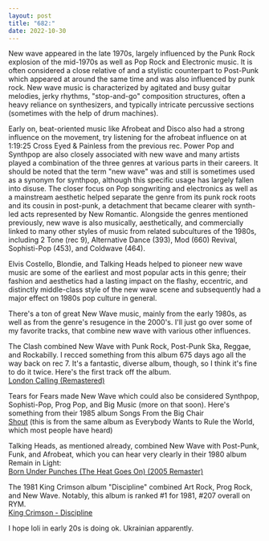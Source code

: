 ```yaml
---
layout: post
title: "682:"
date: 2022-10-30
---
```


New wave appeared in the late 1970s, largely influenced by the Punk Rock explosion of the mid-1970s as well as Pop Rock and Electronic music. It is often considered a close relative of and a stylistic counterpart to Post-Punk which appeared at around the same time and was also influenced by punk rock. New wave music is characterized by agitated and busy guitar melodies, jerky rhythms, "stop-and-go" composition structures, often a heavy reliance on synthesizers, and typically intricate percussive sections (sometimes with the help of drum machines).

Early on, beat-oriented music like Afrobeat and Disco also had a strong influence on the movement, try listening for the afrobeat influence on at 1:19:25 Cross Eyed & Painless from the previous rec. Power Pop and Synthpop are also closely associated with new wave and many artists played a combination of the three genres at various parts in their careers. It should be noted that the term "new wave" was and still is sometimes used as a synonym for synthpop, although this specific usage has largely fallen into disuse. The closer focus on Pop songwriting and electronics as well as a mainstream aesthetic helped separate the genre from its punk rock roots and its cousin in post-punk, a detachment that became clearer with synth-led acts represented by New Romantic. Alongside the genres mentioned previously, new wave is also musically, aesthetically, and commercially linked to many other styles of music from related subcultures of the 1980s, including 2 Tone (rec 9), Alternative Dance (393), Mod (660) Revival, Sophisti-Pop (453), and Coldwave (464).

Elvis Costello, Blondie, and Talking Heads helped to pioneer new wave music are some of the earliest and most popular acts in this genre; their fashion and aesthetics had a lasting impact on the flashy, eccentric, and distinctly middle-class style of the new wave scene and subsequently had a major effect on 1980s pop culture in general.

There's a ton of great New Wave music, mainly from the early 1980s, as well as from the genre's resugence in the 2000's. I'll just go over some of my favorite tracks, that combine new wave with various other influences.

The Clash combined New Wave with Punk Rock, Post-Punk Ska, Reggae, and Rockabilly. I recced something from this album 675 days ago all the way back on rec 7\. It's a fantastic, diverse album, though, so I think it's fine to do it twice. Here's the first track off the album.  
[London Calling (Remastered)](https://youtu.be/XN7iEFVLf5c)

Tears for Fears made New Wave which could also be considered Synthpop, Sophisti-Pop, Prog Pop, and Big Music (more on that soon). Here's something from their 1985 album Songs From the Big Chair  
[Shout](https://youtu.be/ldAp-mZqAro) (this is from the same album as Everybody Wants to Rule the World, which most people have heard)

Talking Heads, as mentioned already, combined New Wave with Post-Punk, Funk, and Afrobeat, which you can hear very clearly in their 1980 album Remain in Light:  
[Born Under Punches (The Heat Goes On) (2005 Remaster)](https://youtu.be/w6T_X7MXg40)

The 1981 King Crimson album "Discipline" combined Art Rock, Prog Rock, and New Wave. Notably, this album is ranked \#1 for 1981, \#207 overall on RYM.  
[King Crimson \- Discipline](https://youtu.be/en5YRCvppIA)

I hope loli in early 20s is doing ok. Ukrainian apparently.

